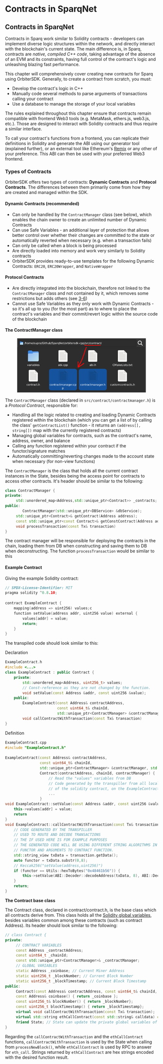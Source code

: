 # Contracts in SparqNet

## Contracts in SparqNet

Contracts in Sparq work similar to Solidity contracts - developers can implement diverse logic structures within the network, and directly interact with the blockchain's current state. The main difference is, in Sparq, contracts are _native, compiled C++ code_, taking advantage of the absence of an EVM and its constraints, having full control of the contract's logic and unleashing blazing fast performance.

This chapter will comprehensively cover creating new contracts for Sparq using OrbiterSDK. Generally, to create a contract from scratch, you must:

* Develop the contract's logic in C++
* Manually code several methods to parse arguments of transactions calling your contract
* Use a database to manage the storage of your local variables

The rules explained throughout this chapter ensure that contracts remain compatible with frontend Web3 tools (e.g. MetaMask, ethers.js, web3.js, etc.). Those are designed to interact with Solidity contracts and thus require a similar interface.

To call your contract's functions from a frontend, you can replicate their definitions in Solidity and generate the ABI using our generator tool (explained further), or an external tool like Ethereum's [Remix](https://remix.ethereum.org/) or any other of your preference. This ABI can then be used with your preferred Web3 frontend.

&#x20;

### Types of Contracts

OrbiterSDK offers two types of contracts: **Dynamic Contracts** and **Protocol Contracts**. The differences between them primarily come from how they are created and managed within the SDK.

#### Dynamic Contracts (recommended)

* Can only be handled by the `ContractManager` class (see below), which enables the chain owner to create an unlimited number of Dynamic Contracts
* Can use Safe Variables - an additional layer of protection that allows better control over whether their changes are committed to the state or automatically reverted when necessary (e.g. when a transaction fails)
* Can only be called when a block is being processed
* Are directly loaded into memory and work very similarly to Solidity contracts
* OrbiterSDK provides ready-to-use templates for the following Dynamic Contracts: `ERC20`, `ERC20Wrapper`, and `NativeWrapper`

#### Protocol Contracts

* Are directly integrated into the blockchain, therefore not linked to the `ContractManager` class and not contained by it, which removes some restrictions but adds others (see [3-6](https://github.com/SparqNet/sparq-docs/blob/main/Sparq\_en-US/ch3/3-6.md))
* Cannot use Safe Variables as they only work with Dynamic Contracts - so it's all up to you (for the most part) as to where to place the contract's variables and their commit/revert logic within the source code of the blockchain

#### The ContractManager class

<figure><img src="../.gitbook/assets/ContractManager (1).png" alt=""><figcaption></figcaption></figure>

The `ContractManager` class (declared in `src/contract/contractmanager.h`) is a _Protocol Contract_, responsible for:

* Handling all the logic related to creating and loading Dynamic Contracts registered within the blockchain (which you can get a list of by calling the class' `getContractList()` function - it returns an `(address[], string[])` map with the currently registered contracts)
* Managing global variables for contracts, such as the contract's name, address, owner, and balance
* Calling any function registered within your contract if the functor/signature matches
* Automatically committing/reverting changes made to the account state when necessary (for non-view functions)

The `ContractManager` is the class that holds all the current contract instances in the State, besides being the access point for contracts to access other contracts. It's header should be similar to the following:

```cpp
class ContractManager {
private:
     std::unordered_map<Address,std::unique_ptr<Contract>> _contracts;
public:
        ContractManager(std::unique_ptr<DBService> &dbService);
     std::unique_ptr<Contract>& getContract(Address address);
     const std::unique_ptr<const Contract>& getConstContract(Address address) const;
     void processTransaction(const Tx& transaction)  
}
```

The contract manager will be responsible for deploying the contracts in the chain, loading them from DB when constructing and saving them to DB when deconstructing. The function `processTransaction` would be similar to this

#### Example Contract

Giving the example Solidity contract:

```cpp
// SPDX-License-Identifier: MIT
pragma solidity ^0.8.10;
 
contract ExampleContract {
    mapping(address => uint256) values;c
    function setValue(address addr, uint256 value) external {
        values[addr] = value;
        return;
    }
}
```

The transpiled code should look similar to this:

Declaration

```cpp
ExampleContract.h
#include <...>
class ExampleContract : public Contract {
    private:
        std::unordered_map<Address, uint256_t> values;
        // Const-reference as they are not changed by the function.
        void setValue(const Address &addr, const uint256 &value);
    public:
        ExampleContract(const Address& contractAddress,
                        const uint64_t& chainId,
                        std::unique_ptr<ContractManager> &contractManager, std::unique_ptr<DBService&> db);
        void callContractWithTransaction(const Tx& transaction)
}
```

Definition

```cpp
ExampleContract.cpp
#include "ExampleContract.h"
 
ExampleContract(const Address& contractAddress,
                const uint64_t& chainId,
                std::unique_ptr<ContractManager> &contractManager, std::unique_ptr<DBService&> db) :
                Contract(contractAddress, chainId, contractManager) {
                    // Read the "values" variables from DB
                    // Code generated by the transpiller from all local variables
                    // of the solidity contract, on the ExampleContract, you have values as a address => uint256 mapping
                    ...
                }
void ExampleContract::setValue(const Address &addr, const uint256 &value) {
    this->values[addr] = value;
    return
}
void ExampleContract::callContractWithTransaction(const Tx& transaction) {
    // CODE GENERATED BY THE TRANSPILLER
    // USED TO ROUTE AND DECODE TRANSACTIONS
    // THE IF USED HERE IS FOR EXAMPLE PURPOSES
    // THE GENERATED CODE WILL BE USING DIFFERENT STRING ALGORITHMS IN ORDER TO MATCH
    // FUNCTOR AND ARGUMENTS TO CONTRACT FUNCTION.
    std::string_view txData = transaction.getData();
    auto functor = txData.substr(0,8);
    // Keccak256("setValue(address,uint256)")
    if (functor == Utils::hexToBytes("0x48461b56")) {
        this->setValue(ABI::Decoder::decodeAddress(txData, 8), ABI::Decoder::decodeUint256(txData, 8 + 32));
    }
    return;
}              
```

**The Contract base class**

The Contract class, declared in contract/contract.h, is the base class which all contracts derive from. This class holds all the [Solidity global variables](https://docs.soliditylang.org/en/v0.8.17/units-and-global-variables.html), besides variables common among these contracts (such as contract Address). Its header should look similar to the following:

```cpp
// class Contract {
private:
     // CONTRACT VARIABLES
     const Address _contractAddress;
     const uint64_t _chainId;
     const std::unique_ptr<ContractManager>& _contractManager;
     // GLOBAL VARIABLES
     static Address _coinbase; // Current Miner Address
     static uint256_t _blockNumber; // Current Block Number
     static uint256_t _blockTimestamp; // Current Block Timestamp
public:
     Contract(const Address& contractAddress, const uint64_t& chainId, std::unique_ptr<ContractManager> &contractManager) : _contractAddress(contractAddress), _chainId(chainId), _contractManager(contractManager) {}
     const Address& coinbase() { return _coinbase };
     const uint256_t& blockNumber() { return _blockNumber};
     const uint256_t blockTimestamp() { return _blockTimestamp};
     virtual void callContractWithTransaction(const Tx& transaction);
     virtual std::string ethCallContract(const std::string& calldata) const;
     friend State; // State can update the private global variables of the contracts
}
```

Regarding the `callContractWithTransaction` and the `ethCallContract` functions, `callContractWithTransaction` is used by the State when calling from `processNewBlock()`, while `ethCallContract` is used by RPC to answer for `eth_call`. Strings returned by `ethCallContract` are hex strings encoded with the desired function result.
